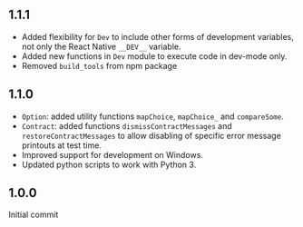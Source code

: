 ## 1.1.1

- Added flexibility for `Dev` to include other forms of development variables, not only the React Native `__DEV__` variable.
- Added new functions in `Dev` module to execute code in dev-mode only.
- Removed `build_tools` from npm package

## 1.1.0

- `Option`: added utility functions `mapChoice`, `mapChoice_` and `compareSome`.
- `Contract`: added functions `dismissContractMessages` and `restoreContractMessages` to allow disabling of specific error message printouts at test time.
- Improved support for development on Windows.
- Updated python scripts to work with Python 3.

## 1.0.0
Initial commit
